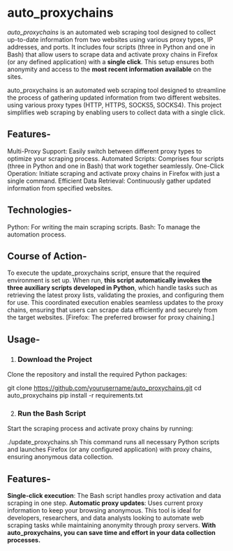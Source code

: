# **auto_proxychains**
*auto_proxychains* is an automated web scraping tool designed to collect up-to-date information from two websites using various proxy types, IP addresses, and ports. It includes four scripts (three in Python and one in Bash) that allow users to scrape data and activate proxy chains in Firefox (or any defined application) with a **single click**. This setup ensures both anonymity and access to the **most recent information available** on the sites.

auto_proxychains is an automated web scraping tool designed to streamline the process of gathering updated information from two different websites. using various proxy types (HTTP, HTTPS, SOCKS5, SOCKS4). This project simplifies web scraping by enabling users to collect data with a single click.

## Features-
Multi-Proxy Support: Easily switch between different proxy types to optimize your scraping process.
Automated Scripts: Comprises four scripts (three in Python and one in Bash) that work together seamlessly.
One-Click Operation: Initiate scraping and activate proxy chains in Firefox with just a single command.
Efficient Data Retrieval: Continuously gather updated information from specified websites.

## Technologies-
Python: For writing the main scraping scripts.
Bash: To manage the automation process.

## Course of Action-
To execute the update_proxychains script, ensure that the required environment is set up. When run, **this script automatically invokes the three auxiliary scripts developed in Python**, which handle tasks such as retrieving the latest proxy lists, validating the proxies, and configuring them for use. This coordinated execution enables seamless updates to the proxy chains, ensuring that users can scrape data efficiently and securely from the target websites.
[Firefox: The preferred browser for proxy chaining.]

## Usage-
1. ### Download the Project
Clone the repository and install the required Python packages:

git clone https://github.com/yourusername/auto_proxychains.git
cd auto_proxychains
pip install -r requirements.txt

2. ### Run the Bash Script
Start the scraping process and activate proxy chains by running:

./update_proxychains.sh
This command runs all necessary Python scripts and launches Firefox (or any configured application) with proxy chains, ensuring anonymous data collection.

## Features-
**Single-click execution**: The Bash script handles proxy activation and data scraping in one step.
**Automatic proxy updates**: Uses current proxy information to keep your browsing anonymous.
This tool is ideal for developers, researchers, and data analysts looking to automate web scraping tasks while maintaining anonymity through proxy servers.
**With auto_proxychains, you can save time and effort in your data collection processes.**


